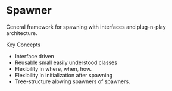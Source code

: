 # Spawner
General framework for spawning with interfaces and plug-n-play architecture.

Key Concepts
* Interface driven
* Reusable small easily understood classes
* Flexibility in where, when, how.
* Flexibility in initialization after spawning
* Tree-structure alowing spawners of spawners.
